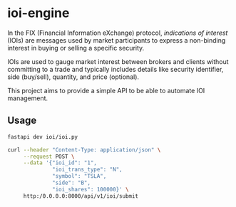# ioi-engine

In the FIX (Financial Information eXchange) protocol, *indications of interest* (IOIs) are messages used by market participants to express a non-binding interest in buying or selling a specific security.

IOIs are used to gauge market interest between brokers and clients  without committing to a trade and typically includes details like security identifier, side (buy/sell), quantity, and price (optional).

This project aims to provide a simple API to be able to automate IOI management.

## Usage
```bash
fastapi dev ioi/ioi.py
```

```bash
curl --header "Content-Type: application/json" \
     --request POST \
     --data '{"ioi_id": "1",
              "ioi_trans_type": "N",
              "symbol": "TSLA",
              "side": "B",
              "ioi_shares": 100000}' \
     http:/0.0.0.0:8000/api/v1/ioi/submit
```
